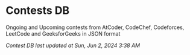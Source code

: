 # Contests DB

Ongoing and Upcoming contests from AtCoder, CodeChef, Codeforces, LeetCode and GeeksforGeeks in JSON format

*Contest DB last updated at Sun, Jun 2, 2024 3:38 AM*  
